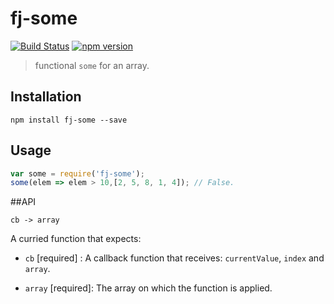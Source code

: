 # fj-some

[![Build Status](https://travis-ci.org/fp-js/fj-some.svg)](https://travis-ci.org/fp-js/fj-some) [![npm version](https://badge.fury.io/js/fj-some.svg)](http://badge.fury.io/js/fj-some)
> functional `some` for an array.

## Installation

`npm install fj-some --save`

## Usage

```js
var some = require('fj-some');
some(elem => elem > 10,[2, 5, 8, 1, 4]); // False.

```

##API
```
cb -> array
```

A curried function that expects:

* `cb` [required] : A callback function that receives: `currentValue`, `index` and `array`.

* `array` [required]: The array on which the function is applied.
